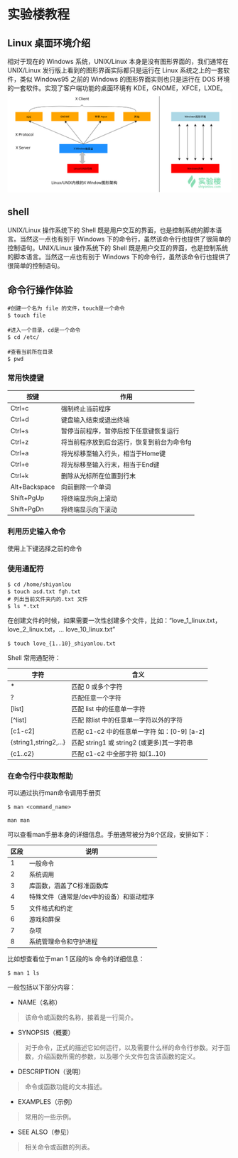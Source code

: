 # 实验楼教程
## Linux 桌面环境介绍
相对于现在的 Windows 系统，UNIX/Linux 本身是没有图形界面的，我们通常在 UNIX/Linux 发行版上看到的图形界面实际都只是运行在 Linux 系统之上的一套软件，类似 Windows95 之前的 Windows 的图形界面实则也只是运行在 DOS 环境的一套软件。实现了客户端功能的桌面环境有 KDE，GNOME，XFCE，LXDE。
![](./res/wm.png)

## shell
UNIX/Linux 操作系统下的 Shell 既是用户交互的界面，也是控制系统的脚本语言。当然这一点也有别于 Windows 下的命令行，虽然该命令行也提供了很简单的控制语句。UNIX/Linux 操作系统下的 Shell 既是用户交互的界面，也是控制系统的脚本语言。当然这一点也有别于 Windows 下的命令行，虽然该命令行也提供了很简单的控制语句。

## 命令行操作体验 
```shell
#创建一个名为 file 的文件，touch是一个命令
$ touch file 

#进入一个目录，cd是一个命令
$ cd /etc/

#查看当前所在目录
$ pwd
```

### 常用快捷键
| 按键          | 作用                                       |
|---------------|--------------------------------------------|
| Ctrl+c        | 强制终止当前程序                           |
| Ctrl+d        | 键盘输入结束或退出终端                     |
| Ctrl+s        | 暂停当前程序，暂停后按下任意键恢复运行     |
| Ctrl+z        | 将当前程序放到后台运行，恢复到前台为命令fg |
| Ctrl+a        | 将光标移至输入行头，相当于Home键           |
| Ctrl+e        | 将光标移至输入行末，相当于End键            |
| Ctrl+k        | 删除从光标所在位置到行末                   |
| Alt+Backspace | 向前删除一个单词                           |
| Shift+PgUp    | 将终端显示向上滚动                         |
| Shift+PgDn    | 将终端显示向下滚动                         |

### 利用历史输入命令
使用上下键选择之前的命令

### 使用通配符
```shell
$ cd /home/shiyanlou
$ touch asd.txt fgh.txt
# 列出当前文件夹内的.txt 文件
$ ls *.txt
```
在创建文件的时候，如果需要一次性创建多个文件，比如：“love_1_linux.txt，love_2_linux.txt，... love_10_linux.txt”
```shell
$ touch love_{1..10}_shiyanlou.txt
```

Shell 常用通配符：

| 字符                  | 含义                                        |
|-----------------------|---------------------------------------------|
| *                     | 匹配 0 或多个字符                           |
| ?                     | 匹配任意一个字符                            |
| [list]                | 匹配 list 中的任意单一字符                  |
| [^list]               | 匹配 除list 中的任意单一字符以外的字符      |
| [c1-c2]               | 匹配 c1-c2 中的任意单一字符 如：[0-9] [a-z] |
| {string1,string2,...} | 匹配 string1 或 string2 (或更多)其一字符串  |
| {c1..c2}              | 匹配 c1-c2 中全部字符 如{1..10}             |

### 在命令行中获取帮助
可以通过执行man命令调用手册页
```shell
$ man <command_name>
```

```shell
man man
```
可以查看man手册本身的详细信息。手册通常被分为8个区段，安排如下：

| 区段 | 说明                                     |
|------|------------------------------------------|
| 1    | 一般命令                                 |
| 2    | 系统调用                                 |
| 3    | 库函数，涵盖了C标准函数库                |
| 4    | 特殊文件（通常是/dev中的设备）和驱动程序 |
| 5    | 文件格式和约定                           |
| 6    | 游戏和屏保                               |
| 7    | 杂项                                     |
| 8    | 系统管理命令和守护进程                   |

比如想查看位于man 1 区段的ls 命令的详细信息：
```shell
$ man 1 ls
```
一般包括以下部分内容：
- NAME（名称）
> 该命令或函数的名称，接着是一行简介。
- SYNOPSIS（概要）
> 对于命令，正式的描述它如何运行，以及需要什么样的命令行参数。对于函数，介绍函数所需的参数，以及哪个头文件包含该函数的定义。
- DESCRIPTION（说明）
>命令或函数功能的文本描述。
- EXAMPLES（示例）
> 常用的一些示例。
- SEE ALSO（参见）
> 相关命令或函数的列表。
